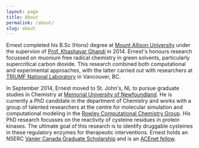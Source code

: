 ```yaml
---
layout: page
title: About
permalink: /about/
slug: about
---
```




Ernest completed his B.Sc (Hons) degree at <a href="https://www.mta.ca/" target="_blank">Mount Allison University</a> under the supervion of <a href="https://www.mta.ca/Community/Bios/Khashayar_Ghandi/Khashayar_Ghandi/" target="_blank">Prof. Khashayar Ghandi</a> in 2014. Ernest's honours research focussed on muonium free radical chemistry in green solvents, particularly supercritical carbon dioxide. This research combined both computational and experimental approaches, with the latter carried out with researchers at <a href="http://www.triumf.ca/" target="_blank">TRIUMF National Laboratory</a> in Vancouver, BC.
 
In September 2014, Ernest moved to St. John's, NL to pursue graduate studies in Chemistry at <a href="http://www.mun.ca/" target="_blank">Memorial University of Newfoundland</a>. He is currently a PhD candidate in the department of Chemistry and  works with a group of talented researchers at the centre for molecular simulation and computational modeling in the <a href="https://www.rowleygroup.net/group/" target="_blank">Rowley Computational Chemistry Group</a>. His PhD research focusses on the reactivity of cysteine residues in protein kinases. The ultimate goal of this research is to identify druggable cysteines in these regulatory enzymes for therapeutic interventions. Ernest holds an NSERC <a href="http://www.vanier.gc.ca/en/home-accueil.html" target="_blank">Vanier Canada Graduate Scholarship</a> and is an <a href="https://www.ace-net.ca/wiki/ACENET_Research_Fellowship_Program" target="_blank">ACEnet fellow</a>.




